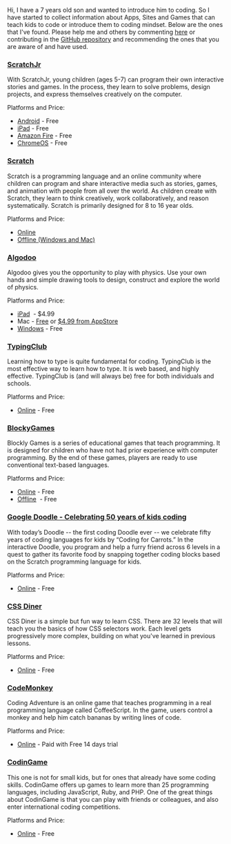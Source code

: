 Hi, I have a 7 years old son and wanted to introduce him to coding. So I have started to collect information about Apps, Sites and Games that can teach kids to code or introduce them to coding mindset. Below are the ones that I've found. Please help me and others by commenting [here](http://isbyr.com/sites-and-games-that-teach-kids-to-code) or contributing in the [GitHub repository](https://github.com/ilyaresh/coding-for-kids) and recommending the ones that you are aware of and have used. <!--more-->

### [ScratchJr](https://www.scratchjr.org/)

With ScratchJr, young children (ages 5-7) can program their own interactive stories and games. In the process, they learn to solve problems, design projects, and express themselves creatively on the computer.  

Platforms and Price:

- [Android](https://play.google.com/store/apps/details?id=org.scratchjr.android) - Free
- [iPad](https://itunes.apple.com/us/app/scratchjr/id895485086?ls=1&mt=8) - Free
- [Amazon Fire](https://www.amazon.com/gp/product/B01AKGTD2E) - Free
- [ChromeOS](https://chrome.google.com/webstore/detail/scratchjr/oipimoeophamdcmjcfameoojlbhbgjda) - Free

### [Scratch](https://scratch.mit.edu/)

Scratch is a programming language and an online community where children can program and share interactive media such as stories, games, and animation with people from all over the world. As children create with Scratch, they learn to think creatively, work collaboratively, and reason systematically. Scratch is primarily designed for 8 to 16 year olds.  

Platforms and Price:

- [Online](https://scratch.mit.edu/projects/editor/?tip_bar=home)
- [Offline (Windows and Mac)](https://scratch.mit.edu/download)

### [Algodoo](http://www.algodoo.com/)

Algodoo gives you the opportunity to play with physics. Use your own hands and simple drawing tools to design, construct and explore the world of physics.  

Platforms and Price:

- [iPad](https://itunes.apple.com/us/app/algodoo/id616064935?ls=1&mt=8)  - $4.99
- Mac - [Free](http://www.algodoo.com/download/) or [$4.99 from AppStore](https://itunes.apple.com/us/app/algodoo/id616064935?ls=1&mt=8)
- [Windows](http://www.algodoo.com/download/) - Free

### [TypingClub](https://www.typingclub.com)

Learning how to type is quite fundamental for coding. TypingClub is the most effective way to learn how to type. It is web based, and highly effective. TypingClub is (and will always be) free for both individuals and schools.  

Platforms and Price:

- [Online](https://www.typingclub.com) - Free

### [BlockyGames](https://blockly-games.appspot.com/?lang=en)

Blockly Games is a series of educational games that teach programming. It is designed for children who have not had prior experience with computer programming. By the end of these games, players are ready to use conventional text-based languages.  

Platforms and Price:

- [Online](https://blockly-games.appspot.com/?lang=en) - Free
- [Offline](https://github.com/google/blockly-games/wiki/Offline)  - Free

### [Google Doodle - Celebrating 50 years of kids coding](https://www.google.com/doodles/celebrating-50-years-of-kids-coding)

With today’s Doodle -- the first coding Doodle ever -- we celebrate fifty years of coding languages for kids by “Coding for Carrots.” In the interactive Doodle, you program and help a furry friend across 6 levels in a quest to gather its favorite food by snapping together coding blocks based on the Scratch programming language for kids.  

Platforms and Price:

- [Online](https://www.google.com/doodles/celebrating-50-years-of-kids-coding) - Free

### [CSS Diner](https://flukeout.github.io/)

CSS Diner is a simple but fun way to learn CSS. There are 32 levels that will teach you the basics of how CSS selectors work. Each level gets progressively more complex, building on what you've learned in previous lessons.  

Platforms and Price:

- [Online](https://flukeout.github.io/) - Free

### [CodeMonkey](https://www.playcodemonkey.com/)

Coding Adventure is an online game that teaches programming in a real programming language called CoffeeScript. In the game, users control a monkey and help him catch bananas by writing lines of code.

Platforms and Price:

- [Online](https://www.playcodemonkey.com/) - Paid with Free 14 days trial

### [CodinGame](https://www.codingame.com/start)

This one is not for small kids, but for ones that already have some coding skills. CodinGame offers up games to learn more than 25 programming languages, including JavaScript, Ruby, and PHP. One of the great things about CodinGame is that you can play with friends or colleagues, and also enter international coding competitions.

Platforms and Price:

- [Online](https://www.codingame.com/start) - Free
